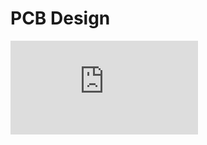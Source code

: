 # PCB Design

![alt text](https://github.com/RU09342/lab-5-sensing-the-world-around-you-hastings-quinn/blob/master/PCB%20Design/Schematic.pdf) 